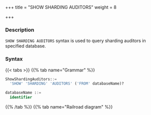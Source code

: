 +++
title = "SHOW SHARDING AUDITORS"
weight = 8

+++

### Description

`SHOW SHARDING AUDITORS` syntax is used to query sharding auditors in specified database.

### Syntax

{{< tabs >}}
{{% tab name="Grammar" %}}
```sql
ShowShardingAuditors::=
  'SHOW' 'SHARDING' 'AUDITORS' ('FROM' databaseName)?

databaseName ::=
  identifier
```
{{% /tab %}}
{{% tab name="Railroad diagram" %}}
<iframe frameborder="0" name="diagram" id="diagram" width="100%" height="100%"></iframe>
{{% /tab %}}
{{< /tabs >}}

### Supplement

- When databaseName is not specified, the default is the currently used DATABASE. If DATABASE is not used, No database selected will be prompted.

### Return value description

| column                 | Description                           |
| -----------------------|---------------------------------------|
| name                   | Sharding auditor name                 |
| type                   | Sharding auditor algorithm type       |
| props                  | Sharding auditor algorithm properties |

### Example

- Query sharding auditors for the specified logical database

```sql
SHOW SHARDING AUDITORS FROM sharding_db;
```

```sql
mysql> SHOW SHARDING AUDITORS FROM sharding_db;
+-------------------------------+-------------------------+-------+
| name                          | type                    | props |
+-------------------------------+-------------------------+-------+
| sharding_key_required_auditor | dml_sharding_conditions | {}    |
+-------------------------------+-------------------------+-------+
1 row in set (0.01 sec)
```

- Query sharding auditors for the current logical database

```sql
SHOW SHARDING AUDITORS;
```

```sql
mysql> SHOW SHARDING AUDITORS;
+-------------------------------+-------------------------+-------+
| name                          | type                    | props |
+-------------------------------+-------------------------+-------+
| sharding_key_required_auditor | dml_sharding_conditions | {}    |
+-------------------------------+-------------------------+-------+
1 row in set (0.00 sec)
```

### Reserved word

`SHOW`, `SHARDING`, `AUDITORS`, `FROM`

### Related links

- [Reserved word](/en/user-manual/shardingsphere-proxy/distsql/syntax/reserved-word/)

